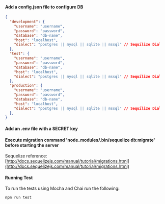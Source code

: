 #### Add a config.json file to configure DB
```json
{
  "development": {
    "username": "username",
    "password": "password",
    "database": "db-name",
    "host": "localhost",
    "dialect": "postgres || mysql || sqlite || mssql" // Sequilize Dialects
  },
  "test": {
    "username": "username",
    "password": "password",
    "database": "db-name",
    "host": "localhost",
    "dialect": "postgres || mysql || sqlite || mssql" // Sequilize Dialects
  },
  "production": {
    "username": "username",
    "password": "password",
    "database": "db-name",
    "host": "localhost",
    "dialect": "postgres || mysql || sqlite || mssql" // Sequilize Dialects
  },
}
```

#### Add an .env file with a SECRET key

#### Execute migration command 'node_modules/.bin/sequelize db:migrate' before starting the server
Sequelize reference: [http://docs.sequelizejs.com/manual/tutorial/migrations.html](http://docs.sequelizejs.com/manual/tutorial/migrations.html)

#### Running Test
To run the tests using Mocha and Chai run the following:

```
npm run test
```